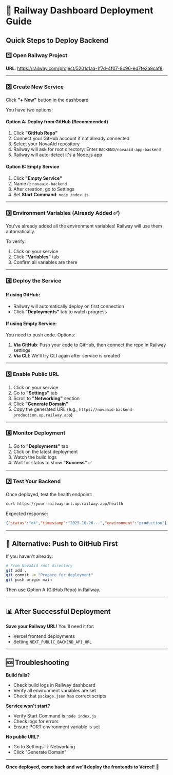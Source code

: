 # 🚂 Railway Dashboard Deployment Guide

## Quick Steps to Deploy Backend

### 1️⃣ Open Railway Project
**URL**: https://railway.com/project/5201c1aa-1f7d-4f07-8c96-ed7fe2a9caf8

---

### 2️⃣ Create New Service

Click **"+ New"** button in the dashboard

You have two options:

#### Option A: Deploy from GitHub (Recommended)
1. Click **"GitHub Repo"**
2. Connect your GitHub account if not already connected
3. Select your NovaAid repository
4. Railway will ask for root directory: Enter `BACKEND/novaaid-app-backend`
5. Railway will auto-detect it's a Node.js app

#### Option B: Empty Service
1. Click **"Empty Service"**
2. Name it: `novaaid-backend`
3. After creation, go to Settings
4. Set **Start Command**: `node index.js`

---

### 3️⃣ Environment Variables (Already Added ✅)

You've already added all the environment variables! Railway will use them automatically.

To verify:
1. Click on your service
2. Click **"Variables"** tab
3. Confirm all variables are there

---

### 4️⃣ Deploy the Service

#### If using GitHub:
- Railway will automatically deploy on first connection
- Click **"Deployments"** tab to watch progress

#### If using Empty Service:
You need to push code. Options:
1. **Via GitHub**: Push your code to GitHub, then connect the repo in Railway settings
2. **Via CLI**: We'll try CLI again after service is created

---

### 5️⃣ Enable Public URL

1. Click on your service
2. Go to **"Settings"** tab
3. Scroll to **"Networking"** section
4. Click **"Generate Domain"**
5. Copy the generated URL (e.g., `https://novaaid-backend-production.up.railway.app`)

---

### 6️⃣ Monitor Deployment

1. Go to **"Deployments"** tab
2. Click on the latest deployment
3. Watch the build logs
4. Wait for status to show **"Success"** ✅

---

### 7️⃣ Test Your Backend

Once deployed, test the health endpoint:

```bash
curl https://your-railway-url.up.railway.app/health
```

Expected response:
```json
{"status":"ok","timestamp":"2025-10-26...","environment":"production"}
```

---

## 🔧 Alternative: Push to GitHub First

If you haven't already:

```bash
# From NovaAid root directory
git add .
git commit -m "Prepare for deployment"
git push origin main
```

Then use Option A (GitHub Repo) in Railway.

---

## 📊 After Successful Deployment

**Save your Railway URL!** You'll need it for:
- Vercel frontend deployments
- Setting `NEXT_PUBLIC_BACKEND_API_URL`

---

## 🆘 Troubleshooting

**Build fails?**
- Check build logs in Railway dashboard
- Verify all environment variables are set
- Check that `package.json` has correct scripts

**Service won't start?**
- Verify Start Command is `node index.js`
- Check logs for errors
- Ensure PORT environment variable is set

**No public URL?**
- Go to Settings → Networking
- Click "Generate Domain"

---

**Once deployed, come back and we'll deploy the frontends to Vercel!** 🚀
